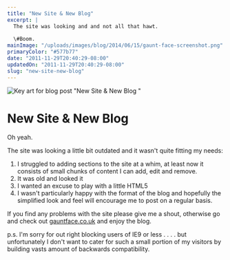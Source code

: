 ```yaml
---
title: "New Site & New Blog"
excerpt: |
  The site was looking and and not all that hawt.
  
  \#Boom.
mainImage: "/uploads/images/blog/2014/06/15/gaunt-face-screenshot.png"
primaryColor: "#577b77"
date: "2011-11-29T20:40:29-08:00"
updatedOn: "2011-11-29T20:40:29-08:00"
slug: "new-site-new-blog"
---
```

![Key art for blog post "New Site & New Blog "](/uploads/images/blog/2014/06/15/gaunt-face-screenshot.png)

# New Site & New Blog 

Oh yeah. 

The site was looking a little bit outdated and it wasn't quite fitting my needs: 

  1. I struggled to adding sections to the site at a whim, at least now it consists of small chunks of content I can add, edit and remove.
  2. It was old and looked it
  3. I wanted an excuse to play with a little HTML5
  4. I wasn't particularly happy with the format of the blog and hopefully the simplified look and feel will encourage me to post on a regular basis.

If you find any problems with the site please give me a shout, otherwise go and check out [gauntface.co.uk](http://www.gauntface.co.uk/) and enjoy the blog. 

p.s. I'm sorry for out right blocking users of IE9 or less . . . . but unfortunately I don't want to cater for such a small portion of my visitors by building vasts amount of backwards compatibility.
